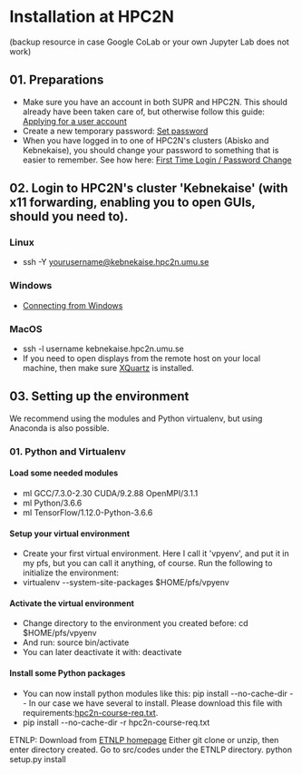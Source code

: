 # Installation at HPC2N 
(backup resource in case Google CoLab or your own Jupyter Lab does not work)
## 01. Preparations
- Make sure you have an account in both SUPR and HPC2N. This should already have been taken care of, but otherwise follow 
this guide: [Applying for a user account](https://www.hpc2n.umu.se/documentation/access-and-accounts/users)
- Create a new temporary password: [Set password](https://www.hpc2n.umu.se/access/login#forgotten-password)
- When you have logged in to one of HPC2N's clusters (Abisko and Kebnekaise), you should change your password to something that 
is easier to remember. See how here: [First Time Login / Password Change](https://www.hpc2n.umu.se/access/login#first-login)
## 02. Login to HPC2N's cluster 'Kebnekaise' (with x11 forwarding, enabling you to open GUIs, should you need to). 
### Linux
- ssh -Y yourusername@kebnekaise.hpc2n.umu.se
### Windows
- [Connecting from Windows](https://www.hpc2n.umu.se/documentation/guides/windows-connection)  
### MacOS
- ssh -l username kebnekaise.hpc2n.umu.se 
- If you need to open displays from the remote host on your local machine, then make sure [XQuartz](https://www.xquartz.org/) is installed. 
## 03. Setting up the environment
We recommend using the modules and Python virtualenv, but using Anaconda is also possible. 
### 01. Python and Virtualenv
#### Load some needed modules
- ml GCC/7.3.0-2.30  CUDA/9.2.88  OpenMPI/3.1.1 
- ml Python/3.6.6
- ml TensorFlow/1.12.0-Python-3.6.6
#### Setup your virtual environment
- Create your first virtual environment. Here I call it 'vpyenv', and put it in my pfs, but you can call it anything, of course. Run the following to initialize the environment:
- virtualenv --system-site-packages $HOME/pfs/vpyenv
#### Activate the virtual environment
- Change directory to the environment you created before: cd $HOME/pfs/vpyenv
- And run: source bin/activate
- You can later deactivate it with: deactivate
#### Install some Python packages 
- You can now install python modules like this: pip install --no-cache-dir <python-package> 
-- In our case we have several to install. Please download this file with requirements:[hpc2n-course-req.txt](https://github.com/ddmatumu/TFnDeepLearning/blob/master/hpc2n-course-req.txt). 
- pip install --no-cache-dir -r hpc2n-course-req.txt

ETNLP: 
Download from [ETNLP homepage](https://github.com/vietnlp/etnlp#installation_and_howtouse)
Either git clone or unzip, then enter directory created. 
Go to src/codes under the ETNLP directory. 
python setup.py install
